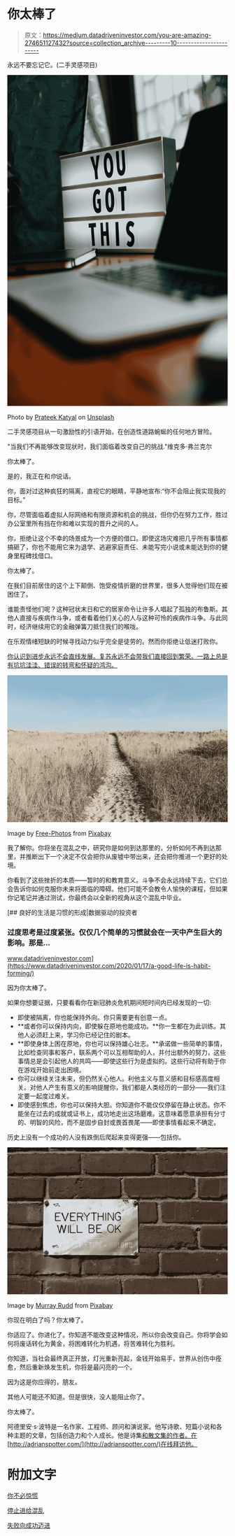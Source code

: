 # 你太棒了

> 原文：<https://medium.datadriveninvestor.com/you-are-amazing-274651127432?source=collection_archive---------10----------------------->

永远不要忘记它。(二手灵感项目)

![](img/44a5696821f7077d101ae1e57d6ddfbf.png)

Photo by [Prateek Katyal](https://unsplash.com/@prateekkatyal?utm_source=unsplash&utm_medium=referral&utm_content=creditCopyText) on [Unsplash](https://unsplash.com/s/photos/motivation?utm_source=unsplash&utm_medium=referral&utm_content=creditCopyText)

二手灵感项目从一句激励性的引语开始，在创造性道路蜿蜒的任何地方冒险。

"当我们不再能够改变现状时，我们面临着改变自己的挑战."维克多·弗兰克尔

你太棒了。

是的，我正在和*你*说话。

你，面对过这种疯狂的隔离，直视它的眼睛，平静地宣布:“你不会阻止我实现我的目标。”

你，尽管面临着虚拟人际网络和有限资源和机会的挑战，但你仍在努力工作，胜过办公室里所有挡在你和难以实现的晋升之间的人。

你，拒绝让这个不幸的场景成为一个方便的借口。即使这场灾难把几乎所有事情都搞砸了，你也不能用它来为退学、逃避家庭责任、未能写完小说或未能达到你的健身里程碑找借口。

你太棒了。

在我们目前居住的这个上下颠倒、饱受疫情折磨的世界里，很多人觉得他们现在被困住了。

谁能责怪他们呢？这种冠状末日和它的居家命令让许多人唱起了孤独的布鲁斯。其他人直接与疾病作斗争，或者看着他们关心的人与这种可怜的疾病作斗争。与此同时，经济继续用它的金融弹簧刀抵住我们的喉咙。

在乐观情绪短缺的时候寻找动力似乎完全是徒劳的。然而你拒绝让低迷打败你。

[你认识到进步永远不会直线发展。复苏永远不会带我们直接回到繁荣。一路上总是有坑坑洼洼、错误的转弯和怀疑的鸿沟。](https://medium.com/@adrianpotter/fail-forward-towards-success-e9ffd381277e?source=friends_link&sk=6807ab26331ab09fd9aec59aa33e5a5d)

![](img/989966bac436ad34e9925ac4ff762474.png)

Image by [Free-Photos](https://pixabay.com/photos/?utm_source=link-attribution&utm_medium=referral&utm_campaign=image&utm_content=1246633) from [Pixabay](https://pixabay.com/?utm_source=link-attribution&utm_medium=referral&utm_campaign=image&utm_content=1246633)

我了解你。你将坐在混乱之中，研究你是如何到达那里的，分析如何不再到达那里，并推断出下一个决定不仅会把你从废墟中带出来，还会把你推进一个更好的处境。

你看到了这些挫折的本质——暂时的和教育意义。斗争不会永远持续下去，它们总会告诉你如何克服你未来将面临的障碍。他们可能不会教令人愉快的课程，但如果你记笔记并通过测试，你最终会以全新的视角从这个混乱中毕业。

[](https://www.datadriveninvestor.com/2020/01/17/a-good-life-is-habit-forming/) [## 良好的生活是习惯的形成|数据驱动的投资者

### 过度思考是过度紧张。仅仅几个简单的习惯就会在一天中产生巨大的影响。那是…

www.datadriveninvestor.com](https://www.datadriveninvestor.com/2020/01/17/a-good-life-is-habit-forming/) 

因为你太棒了。

如果你想要证据，只要看看你在新冠肺炎危机期间短时间内已经发现的一切:

*   即使被隔离，你也能保持外向。你只需要更有创意一点。
*   **或者你可以保持内向，即使躲在原地也能成功。**你一生都在为此训练。其他人必须赶上来，学习你已经记住的剧本。
*   **即使身体上困在原地，你也可以保持雄心壮志。**承诺做一些简单的事情，比如检查同事和客户，联系两个可以互相帮助的人，并付出额外的努力，这些事情总是会引起他人的共鸣——即使这些行为是虚拟的。这些行动将有助于你在游戏开始前走出困境。
*   你可以继续关注未来，但仍然关心他人。利他主义与意义感和目标感高度相关。对他人产生有意义的影响提醒你，我们都是人类经历的一部分——我们注定要一起度过难关。
*   即使感到焦虑，你也可以保持大胆。你知道你不能仅仅停留在静止状态。你不能坐在过去的成就或证书上，成功地走出这场磨难。这意味着愿意承担有分寸的、明智的风险，而不是固步自封或畏首畏尾——即使事情看起来不确定。

历史上没有一个成功的人没有跌倒后爬起来变得更强——包括你。

![](img/9c7e798cc3e8850b0d8abe62c57ff2f8.png)

Image by [Murray Rudd](https://pixabay.com/users/16124683-16124683/?utm_source=link-attribution&utm_medium=referral&utm_campaign=image&utm_content=5065797) from [Pixabay](https://pixabay.com/?utm_source=link-attribution&utm_medium=referral&utm_campaign=image&utm_content=5065797)

你现在明白了吗？你太棒了。

你适应了。你进化了。你知道不能改变这种情况，所以你会改变自己。你将学会如何将废话转化为黄金，将困难转化为机遇，将苦难转化为胜利。

你知道，当社会最终真正开放，灯光重新亮起，金钱开始易手，世界从创伤中痊愈，然后重新焕发生机，你将是最闪亮的一个。

因为这是你应得的，朋友。

其他人可能还不知道。但是很快，没人能阻止你了。

你太棒了。

阿德里安·s·波特是一名作家、工程师、顾问和演说家。他写诗歌、短篇小说和各种主题的文章，包括创造力和个人成长。他是诗集[和散文集](https://www.amazon.com/Everything-Wrong-Feels-Adrian-Potter/dp/109519061X/ref=sr_1_4?qid=1560264651&refinements=p_27%3AAdrian+S.+Potter&s=books&sr=1-4&text=Adrian+S.+Potter)[的作者。在](https://e2857002-6118-41be-9746-64261e36cacb.filesusr.com/ugd/21d2c2_03522f10c7c84340a05a8d03a97e1642.pdf)[http://adrianspotter.com/](http://adrianspotter.com/)在线拜访他。

# 附加文字

[你不必惊慌](https://medium.com/datadriveninvestor/you-dont-have-to-panic-f9d3706d4c29?source=friends_link&sk=006cdcc74517a8818ac7d168906f12da)

[停止进给混乱](https://medium.com/datadriveninvestor/stop-feeding-the-chaos-a0c0ea207593?source=friends_link&sk=54793e2036f072daa1754da3de08f1a1)

[失败向成功迈进](https://medium.com/@adrianpotter/fail-forward-towards-success-e9ffd381277e?source=friends_link&sk=6807ab26331ab09fd9aec59aa33e5a5d)